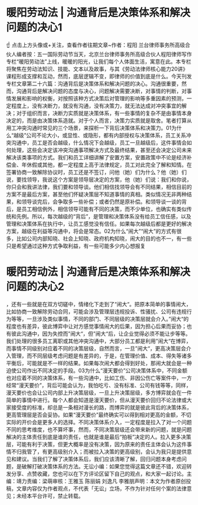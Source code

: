 # 暖阳劳动法 | 沟通背后是决策体系和解决问题的决心1

☝ 点击上方头像或+关注，查看作者往期文章~作者：程阳 兰台律师事务所高级合伙人编者按：五一国际劳动节当天，北京兰台律师事务所高级合伙人程阳律师写作专栏“暖阳劳动法”上线，暖暖的阳光，让我们每个人体面生活，寓意在此。本专栏将聚焦在劳动法知识、技能、文本以及故事，与其《劳动法律师核心能力20讲》课程形成支撑和互动，然而，底层逻辑不变，即律师的价值到底是什么。今天刊发专栏文章第二十六篇：沟通背后是决策体系和解决问题的决心。沟通很重要，然而，沟通背后是解决问题的态度与决心，问题解决需要决断，对事情的判断，对事情发展和影响的权衡，对按照该种方式决策后对管理的影响等多重因素的预测，一定程度上，没有决断力，就没有沟通，没有决策力，就无法达成对冲突事宜的解决；对于组织而言，决断力实质就是决策体系，有一些事情的复杂不是由事情本身决定的，而是由决策体系造就。对于个人而言，决策力实质就是取舍。笔者打算从用工冲突沟通时常见的三个场景，来探析一下背后决策体系和决策力。01为什么“越级”公司不论大小，或显性、或隐形，都有内部授权与决策体系，员工关系冲突沟通中，员工是否会越级，什么情况下会越级，员工一旦越级后，这件事情会如何处理，这些会决定该冲突沟通事项解决方式及最终结果，甚至还会决定公司未来解决该类事项的方式。我们和员工详细讲解了安置方案，安置政策中不论是经济补偿金、年休假或其他，都一定程度上高于法律规定，员工对此完全了解和知情。在签署协商一致解除协议时，员工还是不签订，问他（她）们为什么？他（她）们说，要找领导，我说这个方案是领导层决定的方案，他（她）们说：我们和你说，你只会和我讲法律，我们要和领导谈。他们相信找领导会有不同结果，相信目前的方案不是最后方案，甚至他们怀疑决策层不知道事情的真相。类似情况无非两种结果，和领导谈完后，会争取多一些补偿；或者仍然是原补偿。和领导谈一谈的背后，是员工相信例外，相信领导可能有不同的决策，而不少单位，也确实有类似传统和先例。所以，每次越级的“背后”，是管理和决策体系没有给员工信任感，以及管理和决策体系在执行中，让员工感觉没有信任。如果每次越级后都是更好的解决方案，越级在利益等沟通中，将会是常态。02为什么“闹大”“闹大”的方式有很多，比如公司内部知晓、社会上知晓、政府机构知晓，闹大的目的也不一，有一些只是希望通过这种方式争取利益，有一些可能多少内心想报复

# 暖阳劳动法 | 沟通背后是决策体系和解决问题的决心2

，还有一些就是在双方切磋中，情绪化下走到了“闹大“。把原本简单的事情闹大，比如协商一致解除劳动合同，可能会涉及管理层违规投诉、性骚扰、公司有违规行为等等，一旦涉及类似事情，不同的部门、不同层级的决策层就会介入。”闹大“的程度也有差异，彼此博弈中让对方感觉事情闹大的后果，因为担心后果而妥协；也有彼此沟通中，因为失控而”闹大“，但”闹大“后，让企业觉得必须不能让步等等。我们处理的很多员工离职或其他冲突沟通中，大部分员工都是利用”闹大“在博弈，而事情不同级别对应着不同的决策层级，自然而言，一旦”闹大“，更高决策层会介入管理，而不同层级考虑问题是有差异的，于是，在管理价值、成本、得失等诸多平衡后，可能就是不一样的结果。如果每次闹大都会得到好处，那闹大就会是一种迫使公司作出不同决定的手段。03为什么“漫天要价”公司决策体系中，不同金额也对应着不同的决策体系，有一些沟通中，比如工伤、非因公伤亡等案件中，一方经常“漫天要价”，背后可能会认为，我怕吃亏、没有标准、公司有钱等等，同样，漫天要价也会让公司内部上升决策层级，一旦上升决策层级，多方博弈就会在一件简单的事情中进行。每个人都会知道是漫天要价，但从漫天要价回归不论法律或大家接受度的标准，却总是一条相对漫长的路，而博弈的就是彼此背后的决策体系，更高管理层是否会妥协。如果“漫天要价”最终确实可以得到相对更高的金额，不切实际的开价会是更多人的选择。不同决策体系介入，一定程度是拉入了对一个问题不同的思考维度，也不算坏事，然而，不同决策层级还会带来新的问题，就是问题解决的主体责任到底是谁的责任，也就是谁是最后“拍板”决定的人。拉入更多决策层，可能有利于决策，但更大概率是没有决策，因为原来的责任主体会认为这件事情不归我管了，有更高级别介入；而被拉入决策的更高级别，会认为我只是提供意见和建议。当我们了解了决策体系后，我们应该清晰了解，回归问题本身考虑问题，是破解打破决策体系的方法。无讼小编：如果您觉得这篇文章还不错，欢迎转发分享、点赞收藏，您也可以在下方评论区留下自己的观点，和大家一起讨论。主编：靖力责编：梁萌审核：王雅玉 陈丽娟 刘逸凡 李雅朋声明：本文为作者原创投稿，文章内容仅为作者观点，不代表「无讼」立场，不作为针对任何个案的法律意见；未经本平台许可，禁止转载。

